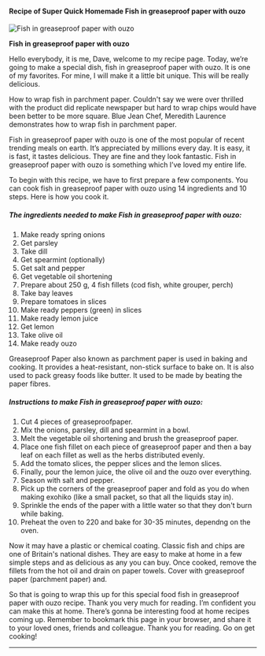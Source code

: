             

#### Recipe of Super Quick Homemade Fish in greaseproof paper with ouzo

![Fish in greaseproof paper with ouzo](https://img-global.cpcdn.com/recipes/a081fd21ea0647cb35e4527395496cde/751x532cq70/fish-in-greaseproof-paper-with-ouzo-recipe-main-photo.jpg)

**Fish in greaseproof paper with ouzo**

Hello everybody, it is me, Dave, welcome to my recipe page. Today, we’re going to make a special dish, fish in greaseproof paper with ouzo. It is one of my favorites. For mine, I will make it a little bit unique. This will be really delicious.

How to wrap fish in parchment paper. Couldn't say we were over thrilled with the product did replicate newspaper but hard to wrap chips would have been better to be more square. Blue Jean Chef, Meredith Laurence demonstrates how to wrap fish in parchment paper.

Fish in greaseproof paper with ouzo is one of the most popular of recent trending meals on earth. It’s appreciated by millions every day. It is easy, it is fast, it tastes delicious. They are fine and they look fantastic. Fish in greaseproof paper with ouzo is something which I’ve loved my entire life.

To begin with this recipe, we have to first prepare a few components. You can cook fish in greaseproof paper with ouzo using 14 ingredients and 10 steps. Here is how you cook it.

##### The ingredients needed to make Fish in greaseproof paper with ouzo:

1.  Make ready spring onions
2.  Get parsley
3.  Take dill
4.  Get spearmint (optionally)
5.  Get salt and pepper
6.  Get vegetable oil shortening
7.  Prepare about 250 g, 4 fish fillets (cod fish, white grouper, perch)
8.  Take bay leaves
9.  Prepare tomatoes in slices
10.  Make ready peppers (green) in slices
11.  Make ready lemon juice
12.  Get lemon
13.  Take olive oil
14.  Make ready ouzo

Greaseproof Paper also known as parchment paper is used in baking and cooking. It provides a heat-resistant, non-stick surface to bake on. It is also used to pack greasy foods like butter. It used to be made by beating the paper fibres.

##### Instructions to make Fish in greaseproof paper with ouzo:

1.  Cut 4 pieces of greaseproofpaper.
2.  Mix the onions, parsley, dill and spearmint in a bowl.
3.  Melt the vegetable oil shortening and brush the greaseproof paper.
4.  Place one fish fillet on each piece of greaseproof paper and then a bay leaf on each fillet as well as the herbs distributed evenly.
5.  Add the tomato slices, the pepper slices and the lemon slices.
6.  Finally, pour the lemon juice, the olive oil and the ouzo over everything.
7.  Season with salt and pepper.
8.  Pick up the corners of the greaseproof paper and fold as you do when making exohiko (like a small packet, so that all the liquids stay in).
9.  Sprinkle the ends of the paper with a little water so that they don't burn while baking.
10.  Preheat the oven to 220 and bake for 30-35 minutes, dependng on the oven.

Now it may have a plastic or chemical coating. Classic fish and chips are one of Britain's national dishes. They are easy to make at home in a few simple steps and as delicious as any you can buy. Once cooked, remove the fillets from the hot oil and drain on paper towels. Cover with greaseproof paper (parchment paper) and.

So that is going to wrap this up for this special food fish in greaseproof paper with ouzo recipe. Thank you very much for reading. I’m confident you can make this at home. There’s gonna be interesting food at home recipes coming up. Remember to bookmark this page in your browser, and share it to your loved ones, friends and colleague. Thank you for reading. Go on get cooking!

* * *